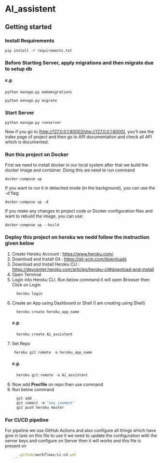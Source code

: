 # AI_assistent
## Getting started

### Install Requirements 
```
pip install -r requirements.txt
```

### Before Starting Server, apply migrations and then migrate due to setup db
##### e.g.
```
python manage.py makemigrations
```
```
python manage.py migrate
```

### Start Server
```
python manage.py runserver
```
Now if you go to [http://127.0.0.1:8000](http://127.0.0.1:8000), you'll see the index page of project and then go to API documentation and check all API which is documented.

### Run this project on Docker
First we need to install docker in our local system after that we build the docker image and container.
Doing this we need to run command 
```
docker-compose up
```
If you want to run it in detached mode (in the background), you can use the -d flag:
```
docker-compose up -d
```
If you make any changes to project code or Docker configuration files and want to rebuild the image, you can use:
```
docker-compose up --build
```

### Deploy this project on heroku we nedd follow the instruction given below
1. Create Heroku Account : https://www.heroku.com/
2. Download and Install Git : https://git-scm.com/downloads
3. Download and Install Heroku CLI : https://devcenter.heroku.com/articles/heroku-cli#download-and-install
4. Open Terminal
5. Login into Heroku CLI. Run below command it will open Browser then Click on Login 
    ```javascript
      heroku login 
    ```
6. Create an App using Dashboard or Shell (I am creating using Shell)
    ```javascript
      heroku create heroku_app_name
    ```
    ##### e.g.
    ```javascript
      heroku create Ai_assistent
    ```
7. Set Repo
     ```javascript
      heroku git:remote -a heroku_app_name
      ```
    ##### e.g.
    ```javascript
      heroku git:remote -a Ai_assistent
    ```
8. Now add **Procfile** on repo then use command
9. Run below command
    ```javascript
      git add .
      git commit -m "any comment"
      git push heroku master
    ```

### For CI/CD pipeline
For pipeline we use GitHub Actions and also configure all things which have give in task on this file to use it we need to update the configuration with the server keys and configure on Server then it will works and this file is present on 
```javascript
      .github/workflows/ci-cd.yml
    ```